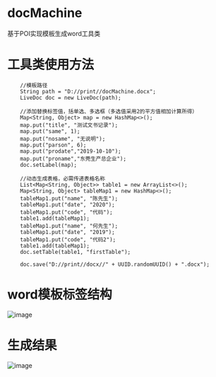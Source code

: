 # docMachine
基于POI实现模板生成word工具类


# 工具类使用方法
        //模板路径
        String path = "D://print//docMachine.docx";
        LiveDoc doc = new LiveDoc(path);
        
        //添加替换标签值，括单选、多选框（多选值采用2的平方值相加计算所得）
        Map<String, Object> map = new HashMap<>();
        map.put("title", "测试文书记录");
        map.put("same", 1);
        map.put("nosame", "无说明");
        map.put("parson", 6);
        map.put("prodate","2019-10-10");
        map.put("proname","东莞生产总企业");
        doc.setLabel(map);

        //动态生成表格，必需传递表格名称
        List<Map<String, Object>> table1 = new ArrayList<>();
        Map<String, Object> tableMap1 = new HashMap<>();
        tableMap1.put("name", "陈先生");
        tableMap1.put("date", "2020");
        tableMap1.put("code", "代码");
        table1.add(tableMap1);
        tableMap1.put("name", "何先生");
        tableMap1.put("date", "2019");
        tableMap1.put("code", "代码2");
        table1.add(tableMap1);
        doc.setTable(table1, "firstTable");

        doc.save("D://print//docx//" + UUID.randomUUID() + ".docx");


# word模板标签结构
![image](https://github.com/docMachine/README/baseword.png)

# 生成结果
![image](https://github.com/docMachine/README/succesword.png)

